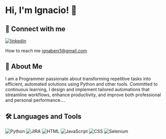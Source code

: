 
# Hi, I'm Ignacio! 👋


## 🔗 Connect with me
[![linkedin](https://img.shields.io/badge/linkedin-0A66C2?style=for-the-badge&logo=linkedin&logoColor=white)](https://www.linkedin.com/in/ignacio-benito-pi%C3%B1ero/)

How to reach me ignabeni1@gmail.com



## 🚀 About Me
I am a Programmer passionate about transforming repetitive tasks into efficient, automated solutions using Python and other tools. Committed to continuous learning, I design and implement tailored automations that streamline workflows, enhance productivity, and improve both professional and personal performance....


## 🛠 Languages and Tools

![Python](https://img.shields.io/badge/Python-3776AB?style=for-the-badge&logo=python&logoColor=white)
![JIRA](https://img.shields.io/badge/JIRA-0052CC?style=for-the-badge&logo=jira&logoColor=white)
![HTML](https://img.shields.io/badge/HTML5-E34F26?style=for-the-badge&logo=html5&logoColor=white)
![JavaScript](https://img.shields.io/badge/JavaScript-F7DF1E?style=for-the-badge&logo=javascript&logoColor=black)
![CSS](https://img.shields.io/badge/CSS3-1572B6?style=for-the-badge&logo=css3&logoColor=white)
![Selenium](https://img.shields.io/badge/Selenium-43B02A?style=for-the-badge&logo=selenium&logoColor=white)

